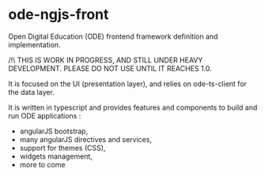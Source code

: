 # ode-ngjs-front
Open Digital Education (ODE) frontend framework definition and implementation.

/!\ THIS IS WORK IN PROGRESS, AND STILL UNDER HEAVY DEVELOPMENT. 
PLEASE DO NOT USE UNTIL IT REACHES 1.0.

It is focused on the UI (presentation layer), and relies on ode-ts-client for the data layer.

It is written in typescript and provides features and components to build and run ODE applications :

- angularJS bootstrap,
- many angularJS directives and services,
- support for themes (CSS),
- widgets management,
- more to come

